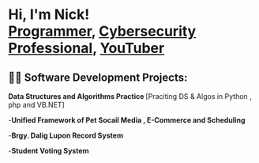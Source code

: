 <h1>Hi, I'm Nick! <br/><a href="https://github.com/">Programmer</a>, <a href="https://www.linkedin.com/in//">Cybersecurity Professional</a>, <a href="https://www.youtube.com/c/">YouTuber</a></h1>

<h2>👨‍💻 Software Development Projects:</h2>

 <b>Data Structures and Algorithms Practice </b>
  [Praciting DS & Algos in Python , php and VB.NET]

-<b>Unified Framework of Pet Socail Media , E-Commerce and Scheduling</b>

-<b>Brgy. Dalig Lupon Record System</b>

-<b>Student Voting System</b>
 


